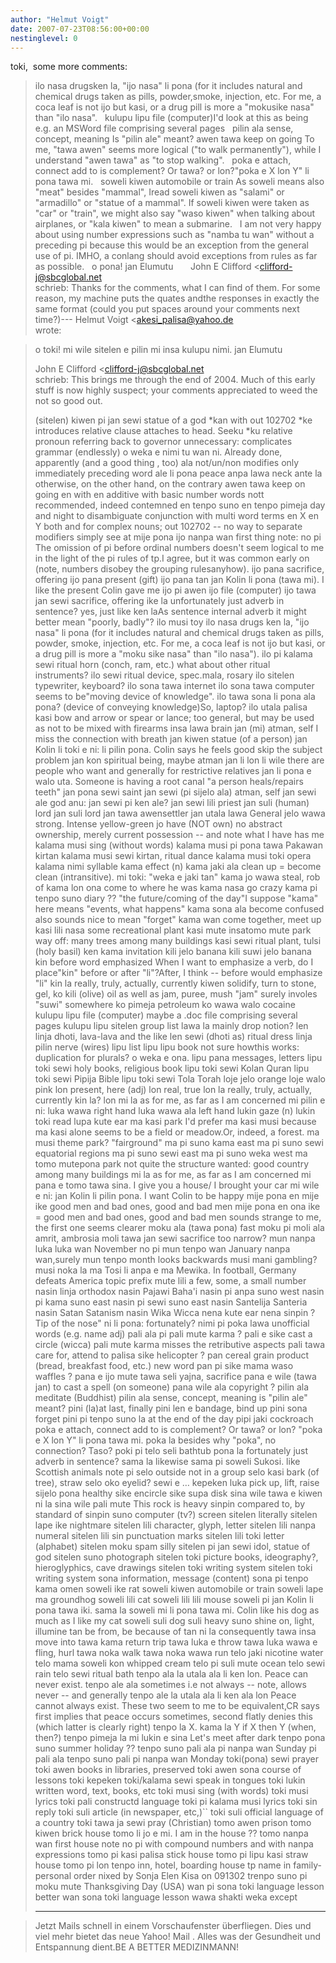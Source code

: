 ```yaml
---
author: "Helmut Voigt"
date: 2007-07-23T08:56:00+00:00
nestinglevel: 0
---
```

toki,  some more comments: 
> ilo nasa drugsken la, "ijo nasa" li pona (for it includes natural and chemical drugs taken as pills, powder,smoke, injection, etc. For me, a coca leaf is not ijo but kasi, or a drug pill is more a "mokusike nasa" than "ilo nasa".   
> kulupu lipu file (computer)I'd look at this as being e.g. an MSWord file comprising several pages   
> pilin ala sense, concept, meaning Is "pilin ale" meant? 
> awen tawa keep on going To me, "tawa awen" seems more logical ("to walk permanently"), while I understand "awen tawa" as "to stop walking".   
> poka e attach, connect add to is complement? Or tawa? or lon?"poka e X lon Y" li pona tawa mi.   
> soweli kiwen automobile or train As soweli means also "meat" besides "mammal", Iread soweli kiwen as "salami" or "armadillo" or "statue of a mammal". If soweli kiwen were taken as "car" or "train", we might also say "waso kiwen" when talking about airplanes, or "kala kiwen" to mean a submarine.   I am not very happy about using number expressions such as "namba tu wan" without a preceding pi because this would be an exception from the general use of pi. IMHO, a conlang should avoid exceptions from rules as far as possible.   o pona! jan Elumutu       John E Clifford <[clifford-j@sbcglobal.net](mailto://clifford-j@sbcglobal.net)\
> schrieb: Thanks for the comments, what I can find of them. For some reason, my machine puts the quates andthe responses in exactly the same format (could you put spaces around your comments next time?)---
 Helmut Voigt <[akesi_palisa@yahoo.de](mailto://akesi_palisa@yahoo.de)\
> wrote:

> o toki!
> mi wile sitelen e pilin mi insa kulupu nimi.
> jan Elumutu
> 
> John E Clifford <[clifford-j@sbcglobal.net](mailto://clifford-j@sbcglobal.net)\
> schrieb:
> This brings me through the end of 2004. Much of this early stuff is now highly
> suspect; your
> comments appreciated to weed the not so good out.
> 
> (sitelen) kiwen pi jan sewi statue of a god 
> \*kan with out 102702
> \*ke introduces relative clause attaches to head. Seeku
> \*ku relative pronoun referring back to governor unnecessary: complicates grammar (endlessly) 
> o weka e nimi tu wan ni. Already done, apparently (and a good thing , too)
> ala not/un/non modifies only immediately preceding word
> ale li pona peace 
> anpa lawa neck 
> ante la otherwise, on the other hand, on the contrary 
> awen tawa keep on going 
> en with 
> en additive with basic number words nott recommended, indeed contemned
> en tenpo suno en tenpo pimeja day and night to disambiguate conjunction with multi word terms
> en X en Y both and for complex nouns; out 102702 --
 no way to separate modifiers simply see at
> mije pona
> ijo nanpa wan first thing note: no pi
> The omission of pi before ordinal numbers doesn't seem logical to me in the light of the pi
> rules of tp.I agree, but it was common early on (note, numbers disobey the grouping rulesanyhow).
> ijo pana sacrifice, offering 
> ijo pana present (gift) 
> ijo pana tan jan Kolin li pona (tawa mi). I like the present Colin gave me 
> ijo pi awen ijo file (computer) 
> ijo tawa jan sewi sacrifice, offering 
> ike la unfortunately just adverb in sentence?
> yes, just like ken laAs sentence internal adverb it might better mean "poorly, badly"?
> ilo musi toy 
> ilo nasa drugs
> ken la, "ijo nasa" li pona (for it includes natural and chemical drugs taken as pills, powder,
> smoke, injection, etc. For me, a coca leaf is not ijo but kasi, or a drug pill is more a "moku
> sike nasa" than "ilo nasa").
> ilo pi kalama sewi ritual horn (conch, ram, etc.) what about other ritual instruments?
> ilo sewi ritual device, spec.mala, rosary 
> ilo sitelen typewriter, keyboard? 
> ilo sona tawa internet 
> ilo sona tawa computer 
> seems to be"moving device of knowledge". ilo tawa sona li pona ala pona? (device of conveying
> knowledge)So, laptop?
> ilo utala palisa kasi bow and arrow
> or spear or lance; too general, but may be used as not to be mixed with firearms
> insa lawa brain 
> jan (mi) atman, self I miss the connection with breath
> jan kiwen statue (of a person) 
> jan Kolin li toki e ni: li pilin pona. Colin says he feels good skip the subject problem
> jan kon spiritual being, maybe atman
> jan li lon li wile there are people who want and generally for restrictive relatives
> jan li pona e walo uta. Someone is having a root canal
> "a person heals/repairs teeth"
> jan pona sewi saint 
> jan sewi (pi sijelo ala) atman, self 
> jan sewi ale god 
> anu: jan sewi pi ken ale?
> jan sewi lili priest 
> jan suli (human) lord 
> jan suli lord 
> jan tawa awensettler 
> jan utala lawa General 
> jelo wawa strong. Intense yellow-green 
> jo have (NOT own) no abstract ownership, merely current possession --
 and note what I have has
> me
> kalama musi sing (without words) 
> kalama musi pi pona tawa Pakawan kirtan 
> kalama musi sewi kirtan, ritual dance 
> kalama musi toki opera 
> kalama nimi syllable 
> kama effect (n) 
> kama jaki ala clean up
> = become clean (intransitive). mi toki: "weka e jaki tan"
> kama jo wawa steal, rob of 
> kama lon ona come to where he was 
> kama nasa go crazy 
> kama pi tenpo suno diary 
> ?? "the future/coming of the day"I suppose "kama" here means "events, what happens"
> kama sona ala become confused 
> also sounds nice to mean "forget"
> kama wan come together, meet up 
> kasi lili nasa some recreational plant 
> kasi mute insatomo mute park way off: many trees among many buildings
> kasi sewi ritual plant, tulsi (holy basil) 
> ken kama invitation 
> kili jelo banana 
> kili suwi jelo banana 
> kin before word emphasized 
> When I want to emphasize a verb, do I place"kin" before or after "li"?After, I think --
 before would emphasize "li"
> kin la really, truly, actually, currently 
> kiwen solidify, turn to stone, gel, 
> ko kili (olive) oil 
> as well as jam, puree, mush "jam" surely involes "suwi" somewhere
> ko pimeja petroleum 
> ko wawa walo cocaine 
> kulupu lipu file (computer)
> maybe a .doc file comprising several pages
> kulupu lipu sitelen group list 
> lawa la mainly drop notion?
> len linja dhoti, lava-lava and the like 
> len sewi (dhoti as) ritual dress 
> linja pilin nerve (wires) 
> lipu list 
> lipu lipu book not sure howthis works: duplication for plurals?
> o weka e ona.
> lipu pana messages, letters 
> lipu toki sewi holy books, religious book 
> lipu toki sewi Kolan Quran 
> lipu toki sewi Pipija Bible 
> lipu toki sewi Tola Torah 
> loje jelo orange 
> loje walo pink 
> lon present, here (adj) 
> lon real, true 
> lon la really, truly, actually, currently kin la?
> lon mi la as for me, as far as I am concerned mi pilin e ni:
> luka wawa right hand 
> luka wawa ala left hand 
> lukin gaze (n) 
> lukin toki read 
> lupa kute ear 
> ma kasi park 
> I'd prefer ma kasi musi because ma kasi alone seems to be a field or meadow.Or, indeed, a forest.
> ma musi theme park? 
> "fairground"
> ma pi suno kama east 
> ma pi suno sewi equatorial regions 
> ma pi suno sewi east 
> ma pi suno weka west 
> ma tomo mutepona park not quite the structure wanted: good country among many buildings
> mi la as for me, as far as I am concerned 
> mi pana e tomo tawa sina. I give you a house/ I brought your car 
> mi wile e ni: jan Kolin li pilin pona. I want Colin to be happy 
> mije pona en mije ike good men and bad ones, good and bad men 
> mije pona en ona ike = good men and bad ones, good and bad men 
> sounds strange to me, the first one seems clearer
> moku ala (tawa pona) fast 
> moku pi moli ala amrit, ambrosia 
> moli tawa jan sewi sacrifice too narrow?
> mun nanpa luka luka wan November no pi
> mun tenpo wan January nanpa wan,surely
> mun tenpo month looks backwards
> musi mani gambling? 
> musi noka la ma Tosi li anpa e ma Mewika. In football, Germany defeats America topic prefix
> mute lili a few, some, a small number 
> nasin linja orthodox 
> nasin Pajawi Baha'i
> nasin pi anpa suno west 
> nasin pi kama suno east 
> nasin pi sewi suno east 
> nasin Santelija Santeria 
> nasin Satan Satanism 
> nasin Wika Wicca 
> nena kute ear 
> nena sinpin ? Tip of the nose" 
> ni li pona: fortunately? 
> nimi pi poka lawa unofficial words (e.g. name adj) 
> pali ala pi pali mute karma ?
> pali e sike cast a circle (wicca) 
> pali mute karma misses the retributive aspects
> pali tawa care for, attend to 
> palisa sike helicopter 
> ?
> pan cereal grain product (bread, breakfast food, etc.) new word
> pan pi sike mama waso waffles ?
> pana e ijo mute tawa seli yajna, sacrifice 
> pana e wile (tawa jan) to cast a spell (on someone) 
> pana wile ala copyright 
> ?
> pilin ala meditate (Buddhist) 
> pilin ala sense, concept, meaning 
> is "pilin ale" meant?
> pini (la)at last, finally 
> pini len e bandage, bind up 
> pini sona forget 
> pini pi tenpo suno la at the end of the day 
> pipi jaki cockroach 
> poka e attach, connect add to is complement? Or tawa? or lon?
> "poka e X lon Y" li pona tawa mi.
> poka la besides why "poka", no connection? Taso?
> poki pi telo seli bathtub 
> pona la fortunately just adverb in sentence?
> sama la likewise 
> sama pi soweli Sukosi. like Scottish animals note pi
> selo outside not in a group
> selo kasi bark (of tree), straw 
> selo oko eyelid? 
> sewi e … kepeken luka pick up, lift, raise 
> sijelo pona healthy 
> sike encircle 
> sike supa disk 
> sina wile tawa e kiwen ni la sina wile pali mute This rock is heavy 
> sinpin compared to, by standard of 
> sinpin suno computer (tv?) screen 
> sitelen literally 
> sitelen lape ike nightmare 
>sitelen lili character, glyph, letter 
> sitelen lili nanpa numeral 
> sitelen lili sin punctuation marks 
> sitelen lili toki letter (alphabet) 
> sitelen moku spam silly
> sitelen pi jan sewi idol, statue of god 
> sitelen suno photograph 
> sitelen toki picture books, ideography?, hieroglyphics, cave drawings 
> sitelen toki writing system 
> sitelen toki writing system 
> sona information, message (content) 
> sona pi tenpo kama omen 
> soweli ike rat 
> soweli kiwen automobile or train 
> soweli lape ma groundhog 
> soweli lili cat 
> soweli lili lili mouse 
> soweli pi jan Kolin li pona tawa iki. sama la soweli mi li pona tawa mi. Colin like his dog as
> much as I like my cat 
> soweli suli dog 
> suli heavy 
> suno shine on, light, illumine 
> tan be from, be because of 
> tan ni la consequently 
> tawa insa move into
> tawa kama return trip 
> tawa luka e throw 
> tawa luka wawa e fling, hurl 
> tawa noka walk 
> tawa noka wawa run 
> telo jaki nicotine water 
> telo mama soweli kon whipped cream 
> telo pi suli mute ocean 
> telo sewi rain 
> telo sewi ritual bath 
> tenpo ala la utala ala li ken lon. Peace can never exist. 
> tenpo ale ala sometimes i.e not always --
 note, allows never --
 and generally
> tenpo ale la utala ala li ken ala lon Peace cannot always exist. These two seem to me to be
> equivalent,CR says first implies that peace occurs sometimes, second flatly denies this (which
> latter is clearly right)
> tenpo la X. kama la Y if X then Y (when, then?) 
> tenpo pimeja la mi lukin e sina Let's meet after dark 
> tenpo pona suno summer holiday ??
> tenpo suno pali ala pi nanpa wan Sunday pi pali ala
> tenpo suno pali pi nanpa wan Monday 
> toki(pona) sewi prayer 
> toki awen books in libraries, preserved 
> toki awen sona course of lessons 
> toki kepeken toki/kalama sewi speak in tongues 
> toki lukin written word, text, books, etc 
> toki musi sing (with words) 
> toki musi lyrics 
> toki pali constructd language 
> toki pi kalama musi lyrics 
> toki sin reply 
> toki suli article (in newspaper, etc,)\`\` 
> toki suli official language of a country 
> toki tawa ja sewi pray (Christian) 
> tomo awen prison 
> tomo kiwen brick house 
> tomo li jo e mi. I am in the house ??
> tomo nanpa wan first house note no pi with compound numbers and with nanpa expressions
> tomo pi kasi palisa stick house 
> tomo pi lipu kasi straw house 
> tomo pi lon tenpo inn, hotel, boarding house 
> tp name in family-personal order nixed by Sonja Elen Kisa on 091302
> trenpo suno pi moku mute Thanksgiving Day (USA)
> wan pi sona toki language lesson better
> wan sona toki language lesson 
> wawa shakti 
> weka except 
> 
> 
> 
> 
> ---------------------------------

> Jetzt Mails schnell in einem Vorschaufenster überfliegen. Dies und viel mehr bietet das neue
> Yahoo! Mail . Alles was der Gesundheit und Entspannung dient.BE A BETTER MEDIZINMANN!